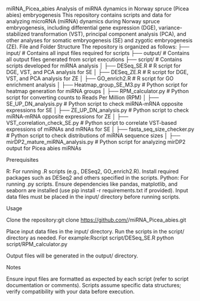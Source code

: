 miRNA_Picea_abies
Analysis of miRNA dynamics in Norway spruce (Picea abies) embryogenesis
This repository contains scripts and data for analyzing microRNA (miRNA) dynamics during Norway spruce embryogenesis, including differential gene expression (DGE), variance-stabilized transformation (VST), principal component analysis (PCA), and other analyses for somatic embryogenesis (SE) and zygotic embryogenesis (ZE).
File and Folder Structure
The repository is organized as follows:
├── input/                        # Contains all input files required for scripts
├── output/                       # Contains all output files generated from script executions
├── script/                       # Contains scripts developed for miRNA analysis
│   ├── DESeq_SE.R                # R script for DGE, VST, and PCA analysis for SE
│   ├── DESeq_ZE.R                # R script for DGE, VST, and PCA analysis for ZE
│   ├── GO_enrich2.R              # R script for GO enrichment analysis
│   ├── Heatmap_group_SE_M3.py    # Python script for heatmap generation for miRNA groups
│   ├── RPM_calculator.py         # Python script for converting counts to Reads Per Million (RPM)
│   ├── SE_UP_DN_analysis.py      # Python script to check miRNA-mRNA opposite expressions for SE
│   ├── ZE_UP_DN_analysis.py      # Python script to check miRNA-mRNA opposite expressions for ZE
│   ├── VST_correlation_check_SE.py # Python script to correlate VST-based expressions of miRNAs and mRNAs for SE
│   ├── fasta_seq_size_checker.py # Python script to check distributions of miRNA sequence sizes
│   ├── mirDP2_mature_miRNA_analysis.py # Python script for analyzing mirDP2 output for Picea abies miRNAs

Prerequisites

R: For running .R scripts (e.g., DESeq2, GO_enrich2.R). Install required packages such as DESeq2 and others specified in the scripts.
Python: For running .py scripts. Ensure dependencies like pandas, matplotlib, and seaborn are installed (use pip install -r requirements.txt if provided).
Input data files must be placed in the input/ directory before running scripts.

Usage

Clone the repository:git clone https://github.com/<your-username>/miRNA_Picea_abies.git


Place input data files in the input/ directory.
Run the scripts in the script/ directory as needed. For example:Rscript script/DESeq_SE.R
python script/RPM_calculator.py


Output files will be generated in the output/ directory.

Notes

Ensure input files are formatted as expected by each script (refer to script documentation or comments).
Scripts assume specific data structures; verify compatibility with your data before execution.

